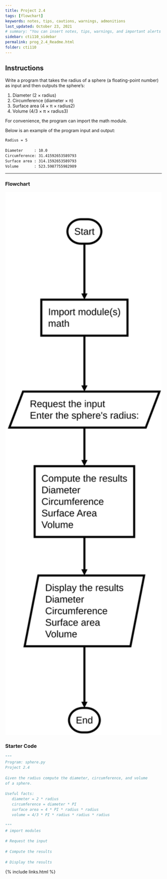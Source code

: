 ```yaml
---
title: Project 2.4
tags: [flowchart]
keywords: notes, tips, cautions, warnings, admonitions
last_updated: October 23, 2021
# summary: "You can insert notes, tips, warnings, and important alerts in your content. These notes are stored as shortcodes made available through the linksrefs.hmtl include."
sidebar: cti110_sidebar
permalink: prog_2.4_Readme.html
folder: cti110
---
```


## Instructions

Write a program that takes the radius of a sphere (a floating-point number) as input and then outputs the sphere’s:

1. Diameter (2 × radius)
2. Circumference (diameter × π)
3. Surface area (4 × π × radius2)
4. Volume (4/3 × π × radius3)

For convenience, the program can import the math module.

Below is an example of the program input and output:

```bash
Radius = 5

Diameter     : 10.0
Circumference: 31.41592653589793
Surface area : 314.1592653589793
Volume       : 523.5987755982989
```

---

### Flowchart

<!-- ![sphere flowchart](sphere.flow.svg) -->

<img src="../../images/cti110_p_2.4_sphere.flowchart.svg" style="width: 600px;"/>

### Starter Code

```python
"""
Program: sphere.py
Project 2.4

Given the radius compute the diameter, circumference, and volume
of a sphere.

Useful facts:
   diameter = 2 * radius
   circumference = diameter * PI
   surface area = 4 * PI * radius * radius
   volume = 4/3 * PI * radius * radius * radius

"""
# import modules

# Request the input

# Compute the results

# Display the results

```

{% include links.html %}
